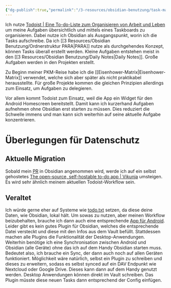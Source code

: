 ```yaml
---
{"dg-publish":true,"permalink":"/3-resources/obsidian-benutzung/task-management/","created":"2024-06-23T19:46:00.905+02:00","updated":"2024-07-07T19:16:23.363+02:00"}
---
```



Ich nutze [Todoist | Eine To-do-Liste zum Organisieren von Arbeit und Leben](https://todoist.com) um meine Aufgaben übersichtlich und mittels eines Taskboards zu organisieren. Dabei nutze ich Obsidian als Ausgangspunkt, worin ich die Tasks aufschreibe.
Da ich [[3 Resources/Obsidian Benutzung/Ordnerstruktur PARA\|PARA]] nutze als durchgehendes Konzept, können Tasks überall erstellt werden. Kleine Aufgaben entstehen meist in den [[3 Resources/Obsidian Benutzung/Daily Notes\|Daily Notes]]. Große Aufgaben werden in den Projekten erstellt.

Zu Beginn meiner PKM-Reise habe ich die [[Eisenhower-Matrix\|Eisenhower-Matrix]] verwendet, welche sich aber später als nicht praktikabel herausstellte. Für große Projekte kommen die gleichen Prinzipien allerdings zum Einsatz, um Aufgaben zu delegieren.

Vor allem kommt Todoist zum Einsatz, weil die App ein Widget für den Android Homescreen bereitstellt. Damit kann ich kurzerhand Aufgaben aufnehmen ohne Obsidian erst starten zu müssen. Dies reduziert die Schwelle immens und man kann sich weiterhin auf seine aktuelle Aufgabe konzentrieren.

# Überlegungen für Datenschutz

## Aktuelle Migration

Sobald mein [PR](https://github.com/obsidianmd/obsidian-releases/pull/3749) in Obsidian angenommen wird, werde ich auf ein selbst gehostetes [The open-source, self-hostable to-do app | Vikunja](https://vikunja.io) umsteigen. Es wird sehr ähnlich meinem aktuellen Todoist-Workflow sein.

## Veraltet

Ich würde gerne eher auf Systeme wie [todo.txt](http://todotxt.org) setzen, da diese deine Daten, wie Obsidian, lokal hält. Um sowas zu nutzen, aber meinen Workflow beizubehalten, brauche ich dann auch eine entsprechende [App für Android](https://play.google.com/store/apps/details?id=net.c306.ttsuper).
Leider gibt es kein gutes Plugin für Obsidian, welches die entsprechende Datei versteckt und diese mit den Infos aus dem Vault befüllt. Stattdessen machen alle Plugins die Funktionalität der Desktop-Anwendungen.
Weiterhin benötige ich eine Synchronisation zwischen Android und Obsidian (alle Geräte) ohne das ich auf dem Handy Obsidian starten muss. Bedeutet also, ich brauche ein Sync, der dann auch noch auf allen Geräten funktioniert. Möglichkeit wäre natürlich, selbst ein Plugin zu schreiben und dieses zu erweitern, sodass es selbst synced auf ein DAV Endpunkt wie Nextcloud oder Google Drive. Dieses kann dann auf dem Handy genutzt werden.
Desktop Anwendungen können direkt im Vault schreiben. Das Plugin müsste diese neuen Tasks dann entsprechend der Config einfügen.
